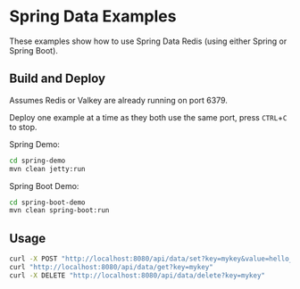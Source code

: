 # Spring Data Examples

These examples show how to use Spring Data Redis (using either Spring or Spring Boot).

## Build and Deploy

Assumes Redis or Valkey are already running on port 6379.

Deploy one example at a time as they both use the same port, press `CTRL`+`C` to stop.

Spring Demo:
```sh
cd spring-demo
mvn clean jetty:run
```

Spring Boot Demo:
```sh
cd spring-boot-demo
mvn clean spring-boot:run
```

## Usage

```sh
curl -X POST "http://localhost:8080/api/data/set?key=mykey&value=hello_redis"
curl "http://localhost:8080/api/data/get?key=mykey"
curl -X DELETE "http://localhost:8080/api/data/delete?key=mykey"
```
